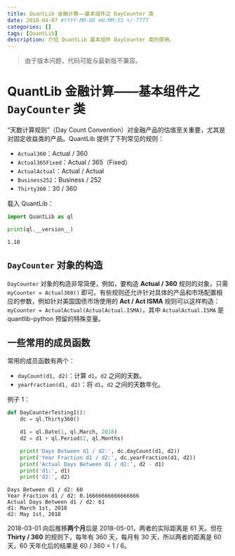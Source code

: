 ```yaml
---
title: QuantLib 金融计算——基本组件之 DayCounter 类
date: 2018-04-07 #YYYY-MM-DD HH:MM:SS +/-TTTT
categories: []
tags: [QuantLib]
description: 介绍 QuantLib 基本组件 DayCounter 类的使用。
---
```


> 由于版本问题，代码可能与最新版不兼容。

# QuantLib 金融计算——基本组件之 `DayCounter` 类

“天数计算规则”（Day Count Convention）对金融产品的估值至关重要，尤其是对固定收益类的产品。QuantLib 提供了下列常见的规则：

* `Actual360`：Actual / 360
* `Actual365Fixed`：Actual / 365（Fixed）
* `ActualActual`：Actual / Actual
* `Business252`：Business / 252
* `Thirty360`：30 / 360

载入 QuantLib：

```python
import QuantLib as ql

print(ql.__version__)
```

```
1.10
```

## `DayCounter` 对象的构造

`DayCounter` 对象的构造非常简便，例如，要构造 **Actual / 360** 规则的对象，只需 `myCounter = Actual360()` 即可。有些规则还允许针对具体的产品和市场配置相应的参数，例如针对美国国债市场使用的 **Act / Act ISMA** 规则可以这样构造：`myCounter = ActualActual(ActualActual.ISMA)`，其中 `ActualActual.ISMA` 是 quantlib-python 预留的特殊变量。

## 一些常用的成员函数

常用的成员函数有两个：

* `dayCount(d1, d2)`：计算 `d1`，`d2` 之间的天数。
* `yearFraction(d1, d2)`：将 `d1`，`d2` 之间的天数年化。

例子 1：

```python
def DayCounterTesting1():
    dc = ql.Thirty360()

    d1 = ql.Date(1, ql.March, 2018)
    d2 = d1 + ql.Period(2, ql.Months)

    print('Days Between d1 / d2:', dc.dayCount(d1, d2))
    print('Year Fraction d1 / d2:', dc.yearFraction(d1, d2))
    print('Actual Days Between d1 / d2:', d2 - d1)
    print('d1:', d1)
    print('d2:', d2)
```

```
Days Between d1 / d2: 60
Year Fraction d1 / d2: 0.16666666666666666
Actual Days Between d1 / d2: 61
d1: March 1st, 2018
d2: May 1st, 2018
```

2018-03-01 向后推移**两个月**后是 2018-05-01，两者的实际距离是 61 天。但在 **Thirty / 360** 的规则下，每年有 360 天，每月有 30 天，所以两者的距离是 60 天，60 天年化后的结果是 60 / 360 = 1 / 6。
